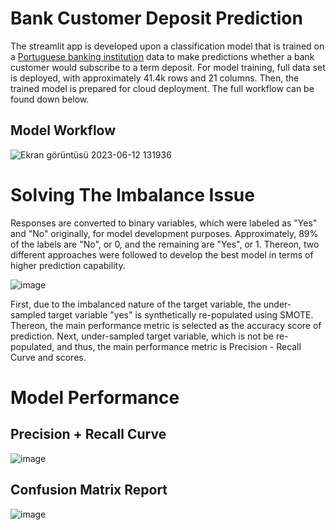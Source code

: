 # Bank Customer Deposit Prediction
 The streamlit app is developed upon a classification model that is trained on a [Portuguese banking institution](https://archive.ics.uci.edu/dataset/222/bank+marketing) data to make predictions whether a bank customer would subscribe to a term deposit. For model training, full data set is deployed, with approximately 41.4k rows and 21 columns. Then, the trained model is prepared for cloud deployment. The full workflow can be found down below.

## Model Workflow
![Ekran görüntüsü 2023-06-12 131936](https://github.com/dfavenfre/customer_deposit_classifier/assets/118773869/1dbbd37d-72be-4066-b691-ee9316285c77)

# Solving The Imbalance Issue
 Responses are converted to binary variables, which were labeled as "Yes" and "No" originally, for model development purposes. Approximately, 89% of the labels are "No", or 0, and the remaining are "Yes", or 1. Thereon, two different approaches were followed to develop the best model in terms of higher prediction capability.
 
![image](https://github.com/dfavenfre/customer_deposit_classifier/assets/118773869/a115ce1f-9c88-47ce-a3de-9f862117adb6)

 First, due to the imbalanced nature of the target variable, the under-sampled target variable "yes" is synthetically re-populated using SMOTE. Thereon, the main performance metric is selected as the accuracy score of prediction. Next, under-sampled target variable, which is not be re-populated, and thus, the main performance metric is Precision - Recall Curve and scores.

# Model Performance
## Precision + Recall Curve 
![image](https://github.com/dfavenfre/customer_deposit_classifier/assets/118773869/be849e16-3ce4-478b-a9bb-044479b4eb5d)
## Confusion Matrix Report
![image](https://github.com/dfavenfre/customer_deposit_classifier/assets/118773869/14a97359-6bcc-4d61-b615-7af28515c515)


